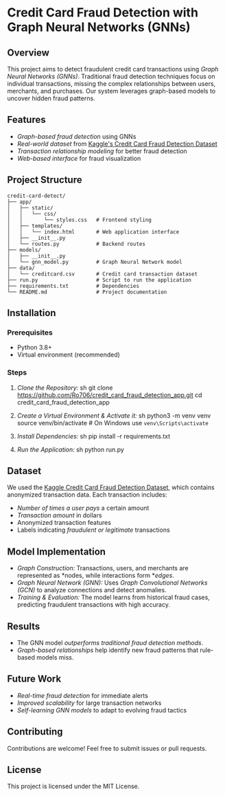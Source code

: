 # Credit Card Fraud Detection with Graph Neural Networks (GNNs)

## Overview
This project aims to detect fraudulent credit card transactions using *Graph Neural Networks (GNNs)*. Traditional fraud detection techniques focus on individual transactions, missing the complex relationships between users, merchants, and purchases. Our system leverages graph-based models to uncover hidden fraud patterns.

## Features
- *Graph-based fraud detection* using GNNs
- *Real-world dataset* from [Kaggle's Credit Card Fraud Detection Dataset](https://www.kaggle.com/datasets/mlg-ulb/creditcardfraud)
- *Transaction relationship modeling* for better fraud detection
- *Web-based interface* for fraud visualization

## Project Structure
```
credit-card-detect/
├── app/
│   ├── static/
│   │   └── css/
│   │       └── styles.css   # Frontend styling
│   ├── templates/
│   │   └── index.html       # Web application interface
│   ├── __init__.py
│   └── routes.py            # Backend routes
├── models/
│   ├── __init__.py
│   └── gnn_model.py         # Graph Neural Network model
├── data/
│   └── creditcard.csv       # Credit card transaction dataset
├── run.py                   # Script to run the application
├── requirements.txt         # Dependencies
└── README.md                # Project documentation
```

## Installation
### Prerequisites
- Python 3.8+
- Virtual environment (recommended)

### Steps
1. *Clone the Repository:*
   sh
   git clone https://github.com/Ro706/credit_card_fraud_detection_app.git
   cd credit_card_fraud_detection_app
   

2. *Create a Virtual Environment & Activate it:*
   sh
   python3 -m venv venv
   source venv/bin/activate  # On Windows use `venv\Scripts\activate`
   

3. *Install Dependencies:*
   sh
   pip install -r requirements.txt
   

4. *Run the Application:*
   sh
   python run.py
   

## Dataset
We used the [Kaggle Credit Card Fraud Detection Dataset](https://www.kaggle.com/datasets/mlg-ulb/creditcardfraud), which contains anonymized transaction data. Each transaction includes:
- *Number of times a user pays* a certain amount
- *Transaction amount* in dollars
- Anonymized transaction features
- Labels indicating *fraudulent or legitimate* transactions

## Model Implementation
- *Graph Construction:* Transactions, users, and merchants are represented as *nodes, while interactions form **edges*.
- *Graph Neural Network (GNN):* Uses *Graph Convolutional Networks (GCN)* to analyze connections and detect anomalies.
- *Training & Evaluation:* The model learns from historical fraud cases, predicting fraudulent transactions with high accuracy.

## Results
- The GNN model *outperforms traditional fraud detection methods*.
- *Graph-based relationships* help identify new fraud patterns that rule-based models miss.

## Future Work
- *Real-time fraud detection* for immediate alerts
- *Improved scalability* for large transaction networks
- *Self-learning GNN models* to adapt to evolving fraud tactics

## Contributing
Contributions are welcome! Feel free to submit issues or pull requests.

## License
This project is licensed under the MIT License.
